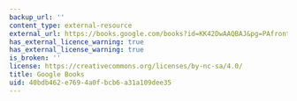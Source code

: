 ```yaml
---
backup_url: ''
content_type: external-resource
external_url: https://books.google.com/books?id=KK42DwAAQBAJ&pg=PAfrontcover#v=onepage&q&f=false
has_external_licence_warning: true
has_external_license_warning: true
is_broken: ''
license: https://creativecommons.org/licenses/by-nc-sa/4.0/
title: Google Books
uid: 40bdb462-e769-4a0f-bcb6-a31a109dee35
---
```

